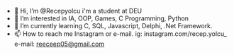 - 👋 Hi, I’m @Recepyolcu i'm a student at DEU 
- 👀 I’m interested in IA, OOP, Games, C Programming, Python
- 🌱 I’m currently learning C, SQL, Javascript, Delphi, .Net Framework.
- 📫 How to reach me Instagram or e-mail.
ig: instagram.com/recep.yolcu_
e-mail: reeceep05@gmail.com
